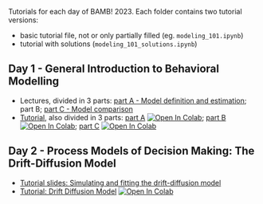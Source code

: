 Tutorials for each day of BAMB! 2023. Each folder contains two tutorial versions:
- basic tutorial file, not or only partially filled (eg. `modeling_101.ipynb`)
- tutorial with solutions (`modeling_101_solutions.ipynb`)

## Day 1 - General Introduction to Behavioral Modelling
- Lectures, divided in 3 parts: [part A - Model definition and estimation](slides_lectures/BAMB!%202023%20Lecture%201A%20-%20Model%20definition%20and%20estimation.pdf); part B; [part C - Model comparison](slides_lectures/BAMB2023_1C_Rouault_modelComparison.pdf)
- [Tutorial](1-modeling_101), also divided in 3 parts: [part A](1-modeling_101/tutorial_1A.ipynb) [![Open In Colab](https://colab.research.google.com/assets/colab-badge.svg)](https://colab.research.google.com/github/bambschool/BAMB2023/blob/main/1-modeling_101/tutorial_1A.ipynb); [part B](1-modeling_101/tutorial_1B.ipynb) [![Open In Colab](https://colab.research.google.com/assets/colab-badge.svg)](https://colab.research.google.com/github/bambschool/BAMB2023/blob/main/1-modeling_101/tutorial_1B.ipynb); [part C](1-modeling_101/tutorial_1C.ipynb) [![Open In Colab](https://colab.research.google.com/assets/colab-badge.svg)](https://colab.research.google.com/github/bambschool/BAMB2023/blob/main/1-modeling_101/tutorial_1C.ipynb)

## Day 2 - Process Models of Decision Making: The Drift-Diffusion Model
- [Tutorial slides: Simulating and fitting the drift-diffusion model](https://github.com/bambschool/BAMB2023/blob/main/2-drift_diffusion_models/BAMB_ddm_tutorial.pdf)
- [Tutorial: Drift Diffusion Model](2-drift_diffusion_models) [![Open In Colab](https://colab.research.google.com/assets/colab-badge.svg)](https://colab.research.google.com/github/bambschool/BAMB2023/blob/main/2-drift_diffusion_models/bamb_tutorial2_ddm.ipynb)

